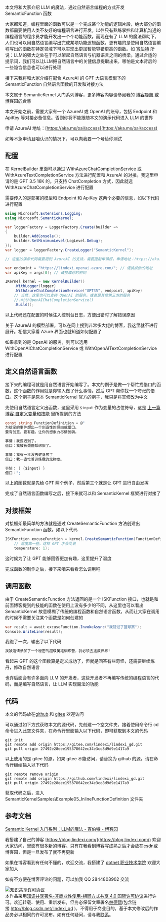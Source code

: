 
本文将和大家介绍 LLM 的魔法，通过自然语言编程的方式开发 SemanticFunction 函数

<!--more-->


<!-- CreateTime:2023/9/4 8:45:17 -->

<!-- 发布 -->
<!-- 博客 -->

大家都知道，编程里面的函数可以是一个完成某个功能的逻辑片段，绝大部分的函数都需要使用人类不友好的编程语言进行开发。以往只有熟练掌控和计算机沟通的编程语言的程序员才能开发出一个个功能函数，而现在有了 LLM 的魔法帮助下，人们也可以用自然语言编写出完成某项功能逻辑函数，更有趣的是使用自然语言编程写出的函数在特定领域下可以实现出更加智能容错更高的函数。如 [宵伯特](https://www.cnblogs.com/xbotter) 所说：LLM的强大之处在于可以架起自然语言与机器语言之间的桥梁。通过合适的提示词，我们可以让LLM把自然语言中的关健信息提取出来，哪怕是文本背后的一些隐含信息也可以进行处理

接下来我将和大家介绍在配合 AzureAI 的 GPT 大语言模型下的 SemanticFunction 自然语言函数的开发和对接方法

本文属于 SemanticKernel 入门系列博客，更多博客内容请参阅我的 [博客导航](https://blog.lindexi.com/post/%E5%8D%9A%E5%AE%A2%E5%AF%BC%E8%88%AA.html ) 或 [博客园的合集](https://www.cnblogs.com/lindexi/collections/6439)

本文开始之前，需要大家有一个 AzureAI 或 OpenAI 的账号，包括 Endpoint 和 ApiKey 等对接必备信息。否则你将不能跟随本文的演示代码进入 LLM 的世界

申请 AzureAI 地址：[https://aka.ms/oai/access](https://aka.ms/oai/access)

如等不急申请且咱认识的情况下，可以向我要一个号给你测试

## 配置

在 KernelBuilder 里面可以通过 WithAzureChatCompletionService 或 WithAzureTextCompletionService 方法进行配置和 AzureAI 的对接。我这里申请的是 GPT 3.5 16K 的，只支持 ChatCompletion 方式，因此就选 WithAzureChatCompletionService 进行配置

需要传入的是部署的模型和 Endpoint 和 ApiKey 这两个必要的信息，如以下代码进行配置

```csharp
using Microsoft.Extensions.Logging;
using Microsoft.SemanticKernel;

var loggerFactory = LoggerFactory.Create(builder =>
{
    builder.AddConsole();
    builder.SetMinimumLevel(LogLevel.Debug);
});
var logger = loggerFactory.CreateLogger("SemanticKernel");

// 这里的演示代码需要用到 AzureAI 的支持，需要提前申请好，申请地址：https://aka.ms/oai/access

var endpoint = "https://lindexi.openai.azure.com/"; // 请换成你的地址
var apiKey = args[0]; // 请换成你的密钥

IKernel kernel = new KernelBuilder()
    .WithLogger(logger)
    .WithAzureChatCompletionService("GPT35", endpoint, apiKey)
    // 当然，这里也可以支持 OpenAI 的服务。或者是其他第三方的服务
    //.WithOpenAIChatCompletionService()
    .Build();
```

以上代码还在配置的时候注入控制台日志，方便出错时了解错误原因

关于 AzureAI 的模型部署，可以在网上搜到非常多大佬的博客，我这里就不进行展开。相信大家看 Azure 界面也就知道如何配置了

如果拿到的是 OpenAI 的服务，则可以选用 WithOpenAIChatCompletionService 或 WithOpenAITextCompletionService 进行配置

## 定义自然语言函数

接下来的编程可就是用自然语言开始编写了。本文的例子是做一个帮忙找借口的函数，这个函数的作用就是你输入做了什么事情，然后 GPT 帮你找一个夸张的借口。这个例子是原本 SemanticKernel 官方的例子，我只是将其修改为中文

先使用自然语言定义出函数，这里采用 `$input` 作为变量的占位符号，这是 [上一篇博客 自定义变量和技能](https://blog.lindexi.com/post/dotnet-SemanticKernel-%E5%85%A5%E9%97%A8-%E8%87%AA%E5%AE%9A%E4%B9%89%E5%8F%98%E9%87%8F%E5%92%8C%E6%8A%80%E8%83%BD.html ) 里所提到的方法

```csharp
const string FunctionDefinition = @"
为给定的事件想出一个创造性的理由或借口。
要有创意，要有趣。让你的想象力尽情驰骋。

事情：我要迟到了。
借口：我被长颈鹿帮绑架了。

事情：我有一年没去健身房了
借口：我一直忙着训练我的宠物龙。

事情： { {$input} }
借口：";
```

以上的函数就是先给 GPT 两个例子，然后第三个就是让 GPT 进行自由发挥

完成了自然语言函数编写之后，接下来就可以和 SemanticKernel 框架进行对接了

## 对接框架

对接框架最简单的方法就是通过 CreateSemanticFunction 方法创建出 SemanticFunction 函数，如以下代码

```csharp
ISKFunction excuseFunction = kernel.CreateSemanticFunction(FunctionDefinition, maxTokens: 200,
    // 温度高一些，这样 GPT 才会乱说
    temperature: 1);
```

这时候为了让 GPT 能够回答更加有趣，这里提升了温度

完成函数的制作之后，接下来咱来看看怎么调用吧

## 调用函数

由于 CreateSemanticFunction 方法返回的是一个 ISKFunction 接口，也就是和前面博客提到的技能的函数在使用上没有多少的不同，从这里也可以看出 SemanticKernel 故意模糊了传统的编程函数和自然语言函数，从而让大家在调用的时候不需要关注某个函数是如何创建的

```csharp
var result = await excuseFunction.InvokeAsync("我错过了篮球赛");
Console.WriteLine(result);
```

我跑了一次，输出了以下代码

```csharp
我被邀请参加了一个秘密的超级英雄训练营，我必须去拯救世界！
```

看起来 GPT 的这个函数算是定义成功了，但就是回答有些奇怪，还需要继续炼丹，修改自然语言

也许后面会有许多面向 LLM 的开发者，这些开发者不再编写传统的编程语言的代码，而是编写自然语言，让 LLM 实现魔法的功能

## 代码

本文的代码放在[github](https://github.com/lindexi/lindexi_gd/tree/27492e28eee195378642ec34e3cc8d9d9e1417a9/SemanticKernelSamples/Example05_InlineFunctionDefinition) 和 [gitee](https://gitee.com/lindexi/lindexi_gd/tree/27492e28eee195378642ec34e3cc8d9d9e1417a9/SemanticKernelSamples/Example05_InlineFunctionDefinition) 欢迎访问

可以通过如下方式获取本文的源代码，先创建一个空文件夹，接着使用命令行 cd 命令进入此空文件夹，在命令行里面输入以下代码，即可获取到本文的代码

```
git init
git remote add origin https://gitee.com/lindexi/lindexi_gd.git
git pull origin 27492e28eee195378642ec34e3cc8d9d9e1417a9
```

以上使用的是 gitee 的源，如果 gitee 不能访问，请替换为 github 的源。请在命令行继续输入以下代码

```
git remote remove origin
git remote add origin https://github.com/lindexi/lindexi_gd.git
git pull origin 27492e28eee195378642ec34e3cc8d9d9e1417a9
```

获取代码之后，进入 SemanticKernelSamples\Example05_InlineFunctionDefinition 文件夹

## 参考文档

[Semantic Kernel 入门系列：LLM的魔法 - 宵伯特 - 博客园](https://www.cnblogs.com/xbotter/p/semantic_kernel_introduction_llm_magic.html)


我搭建了自己的博客 [https://blog.lindexi.com/](https://blog.lindexi.com/) 欢迎大家访问，里面有很多新的博客。只有在我看到博客写成熟之后才会放在csdn或博客园，但是一旦发布了就不再更新

如果在博客看到有任何不懂的，欢迎交流，我搭建了 [dotnet 职业技术学院](https://t.me/dotnet_campus) 欢迎大家加入

如有不方便在博客评论的问题，可以加我 QQ 2844808902 交流

<a rel="license" href="http://creativecommons.org/licenses/by-nc-sa/4.0/"><img alt="知识共享许可协议" style="border-width:0" src="https://licensebuttons.net/l/by-nc-sa/4.0/88x31.png" /></a><br />本作品采用<a rel="license" href="http://creativecommons.org/licenses/by-nc-sa/4.0/">知识共享署名-非商业性使用-相同方式共享 4.0 国际许可协议</a>进行许可。欢迎转载、使用、重新发布，但务必保留文章署名[林德熙](http://blog.csdn.net/lindexi_gd)(包含链接:http://blog.csdn.net/lindexi_gd )，不得用于商业目的，基于本文修改后的作品务必以相同的许可发布。如有任何疑问，请与我[联系](mailto:lindexi_gd@163.com)。
